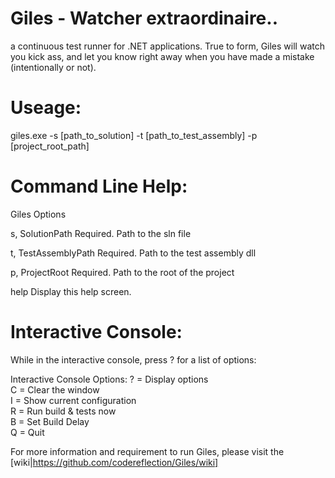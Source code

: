 # Giles - Watcher extraordinaire..  
a continuous test runner for .NET applications. True to form, Giles will watch you kick ass, and let you know right away when you have made a mistake (intentionally or not).

# Useage:

giles.exe -s [path_to_solution] -t [path_to_test_assembly] -p [project_root_path]


# Command Line Help:

Giles Options

  s, SolutionPath        Required. Path to the sln file

  t, TestAssemblyPath    Required. Path to the test assembly dll

  p, ProjectRoot         Required. Path to the root of the project

  help                   Display this help screen.



# Interactive Console:

While in the interactive console, press ? for a list of options:

Interactive Console Options:
  ? = Display options  
  C = Clear the window  
  I = Show current configuration  
  R = Run build & tests now  
  B = Set Build Delay  
  Q = Quit  

For more information and requirement to run Giles, please visit the [wiki|https://github.com/codereflection/Giles/wiki]